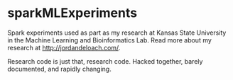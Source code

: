 # sparkMLExperiments
Spark experiments used as part as my research at Kansas State University in the Machine Learning and Bioinformatics Lab. Read more about my research at http://jordandeloach.com/.

Research code is just that, research code. Hacked together, barely documented, and rapidly changing. 
